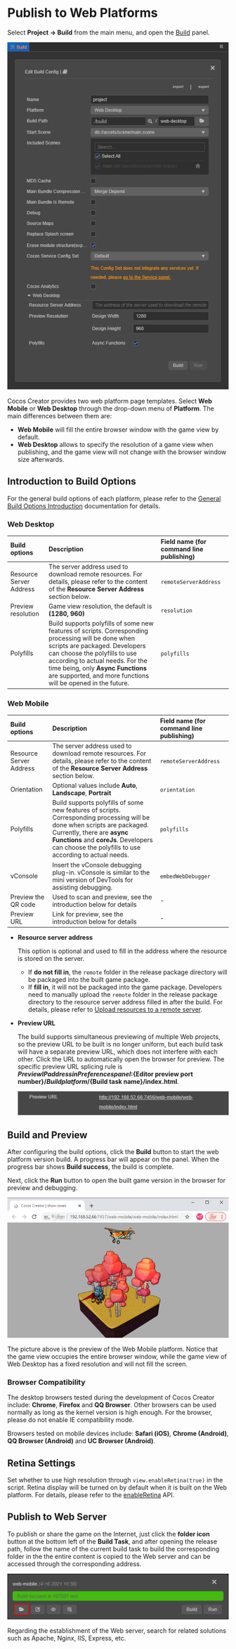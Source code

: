 # Publish to Web Platforms

Select **Project -> Build** from the main menu, and open the [Build](build-panel.md) panel.

![web](publish-web/web.png)

Cocos Creator provides two web platform page templates. Select **Web Mobile** or **Web Desktop** through the drop-down menu of **Platform**. The main differences between them are:

- **Web Mobile** will fill the entire browser window with the game view by default.
- **Web Desktop** allows to specify the resolution of a game view when publishing, and the game view will not change with the browser window size afterwards.

## Introduction to Build Options

For the general build options of each platform, please refer to the [General Build Options Introduction](build-options.md) documentation for details.

### Web Desktop

| Build options | Description | Field name (for command line publishing) |
| :--- | :--- | :--- |
| Resource Server Address | The server address used to download remote resources. For details, please refer to the content of the **Resource Server Address** section below. | `remoteServerAddress` |
| Preview resolution | Game view resolution, the default is **(1280, 960)** | `resolution` |
| Polyfills | Build supports polyfills of some new features of scripts. Corresponding processing will be done when scripts are packaged. Developers can choose the polyfills to use according to actual needs. For the time being, only **Async Functions** are supported, and more functions will be opened in the future. | `polyfills` |

### Web Mobile

| Build options | Description | Field name (for command line publishing) |
| :--- | :--- | :--- |
| Resource Server Address | The server address used to download remote resources. For details, please refer to the content of the **Resource Server Address** section below. | `remoteServerAddress` |
| Orientation | Optional values ​​include **Auto**, **Landscape**, **Portrait** | `orientation` |
| Polyfills | Build supports polyfills of some new features of scripts. Corresponding processing will be done when scripts are packaged. Currently, there are **async Functions** and **coreJs**. Developers can choose the polyfills to use according to actual needs. | `polyfills` |
| vConsole | Insert the vConsole debugging plug-in. vConsole is similar to the mini version of DevTools for assisting debugging. | `embedWebDebugger` |
| Preview the QR code | Used to scan and preview, see the introduction below for details |-|
| Preview URL | Link for preview, see the introduction below for details |-|

- **Resource server address**

  This option is optional and used to fill in the address where the resource is stored on the server.

    - If **do not fill in**, the `remote` folder in the release package directory will be packaged into the built game package.
    - If **fill in**, it will not be packaged into the game package. Developers need to manually upload the `remote` folder in the release package directory to the resource server address filled in after the build. For details, please refer to [Upload resources to a remote server](../../asset/cache-manager.md).

- **Preview URL**

  The build supports simultaneous previewing of multiple Web projects, so the preview URL to be built is no longer uniform, but each build task will have a separate preview URL, which does not interfere with each other. Click the URL to automatically open the browser for preview. The specific preview URL splicing rule is **${Preview IP address in Preferences panel}:${Editor preview port number}/${Build platform}/${Build task name}/index.html**.

  ![preview-url](publish-web/preview-url.png)

## Build and Preview

After configuring the build options, click the **Build** button to start the web platform version build. A progress bar will appear on the panel. When the progress bar shows **Build success**, the build is complete.

Next, click the **Run** button to open the built game version in the browser for preview and debugging.

![web mobile](publish-web/web-mobile.png)

The picture above is the preview of the Web Mobile platform. Notice that the game view occupies the entire browser window, while the game view of Web Desktop has a fixed resolution and will not fill the screen.

### Browser Compatibility

The desktop browsers tested during the development of Cocos Creator include: **Chrome**, **Firefox** and **QQ Browser**. Other browsers can be used normally as long as the kernel version is high enough. For the browser, please do not enable IE compatibility mode.

Browsers tested on mobile devices include: **Safari (iOS)**, **Chrome (Android)**, **QQ Browser (Android)** and **UC Browser (Android)**.

## Retina Settings

Set whether to use high resolution through `view.enableRetina(true)` in the script. Retina display will be turned on by default when it is built on the Web platform. For details, please refer to the [enableRetina](%__APIDOC__%/en/class/View?id=enableRetina) API.

## Publish to Web Server

To publish or share the game on the Internet, just click the **folder icon** button at the bottom left of the **Build Task**, and after opening the release path, follow the name of the current build task to build the corresponding folder in the the entire content is copied to the Web server and can be accessed through the corresponding address.

![web mobile](publish-web/web-folder.png)

Regarding the establishment of the Web server, search for related solutions such as Apache, Nginx, IIS, Express, etc.
